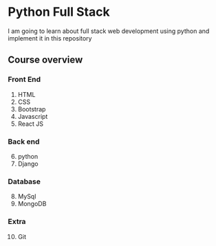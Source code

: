 # Python Full Stack
I am going to learn about full stack web development using python and implement it in this repository

## Course overview
### Front End
1. HTML
2. CSS
3. Bootstrap
4. Javascript
5. React JS

### Back end
6. python
7. Django

### Database
8. MySql
9. MongoDB

### Extra
10. Git
